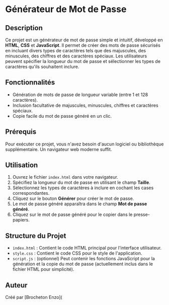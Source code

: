 # Générateur de Mot de Passe

## Description
Ce projet est un générateur de mot de passe simple et intuitif, développé en **HTML**, **CSS** et **JavaScript**. Il permet de créer des mots de passe sécurisés en incluant divers types de caractères tels que des majuscules, des minuscules, des chiffres et des caractères spéciaux. Les utilisateurs peuvent spécifier la longueur du mot de passe et sélectionner les types de caractères qu'ils souhaitent inclure.

## Fonctionnalités
- Génération de mots de passe de longueur variable (entre 1 et 128 caractères).
- Inclusion facultative de majuscules, minuscules, chiffres et caractères spéciaux.
- Copie facile du mot de passe généré en un clic.

## Prérequis
Pour exécuter ce projet, vous n'avez besoin d'aucun logiciel ou bibliothèque supplémentaire. Un navigateur web moderne suffit.

## Utilisation
1. Ouvrez le fichier `index.html` dans votre navigateur.
2. Spécifiez la longueur du mot de passe en utilisant le champ **Taille**.
3. Sélectionnez les types de caractères à inclure en cochant les cases correspondantes.
4. Cliquez sur le bouton **Générer** pour créer le mot de passe.
5. Le mot de passe généré apparaîtra dans le champ **Mot de passe généré**.
6. Cliquez sur le mot de passe généré pour le copier dans le presse-papiers.

## Structure du Projet
- `index.html` : Contient le code HTML principal pour l'interface utilisateur.
- `style.css` : Contient le code CSS pour le style de l'application.
- `script.js` : (optionnel) Peut contenir les fonctions JavaScript pour la génération et la copie du mot de passe (actuellement inclus dans le fichier HTML pour simplicité).

## Auteur
Créé par [Brocheton Enzo](
